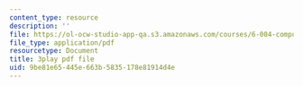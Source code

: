 ```yaml
---
content_type: resource
description: ''
file: https://ol-ocw-studio-app-qa.s3.amazonaws.com/courses/6-004-computation-structures-spring-2017/9be81e65445e663b5835178e81914d4e_UW9k06c63ts.pdf
file_type: application/pdf
resourcetype: Document
title: 3play pdf file
uid: 9be81e65-445e-663b-5835-178e81914d4e
---
```

